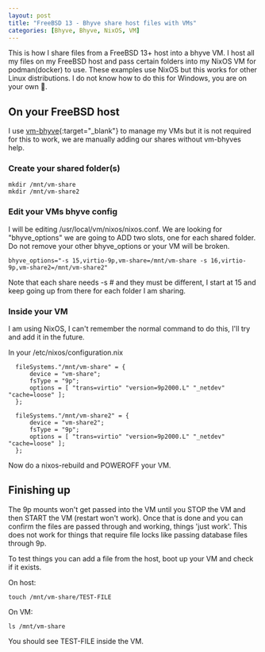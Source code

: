 ```yaml
---
layout: post
title: "FreeBSD 13 - Bhyve share host files with VMs"
categories: [Bhyve, Bhyve, NixOS, VM]
---
```


This is how I share files from a FreeBSD 13+ host into a bhyve VM. I host all my files
on my FreeBSD host and pass certain folders into my NixOS VM for podman(docker) to use.
These examples use NixOS but this works for other Linux distributions. I do not know how 
to do this for Windows, you are on your own 🫡. 

## On your FreeBSD host

I use [vm-bhyve](https://github.com/churchers/vm-bhyve){:target="_blank"} to manage my VMs but
it is not required for this to work, we are manually adding our shares without vm-bhyves
help.

### Create your shared folder(s)

~~~
mkdir /mnt/vm-share
mkdir /mnt/vm-share2
~~~

### Edit your VMs bhyve config

I will be editing /usr/local/vm/nixos/nixos.conf. We are looking for
"bhyve_options" we are going to ADD two slots, one for each shared folder.
Do not remove your other bhyve_options or your VM will be broken.

~~~
bhyve_options="-s 15,virtio-9p,vm-share=/mnt/vm-share -s 16,virtio-9p,vm-share2=/mnt/vm-share2"
~~~

Note that each share needs -s # and they must be different, I start at 15 and keep going up from 
there for each folder I am sharing.

### Inside your VM

I am using NixOS, I can't remember the normal command to do this, I'll try and add it in the future.

In your /etc/nixos/configuration.nix

~~~
  fileSystems."/mnt/vm-share" = {
      device = "vm-share";
      fsType = "9p";
      options = [ "trans=virtio" "version=9p2000.L" "_netdev" "cache=loose" ];
  };

  fileSystems."/mnt/vm-share2" = {
      device = "vm-share2";
      fsType = "9p";
      options = [ "trans=virtio" "version=9p2000.L" "_netdev" "cache=loose" ];
  };
~~~

Now do a nixos-rebuild and POWEROFF your VM.

## Finishing up

The 9p mounts won't get passed into the VM until you STOP the VM and then START the VM (restart won't work).
Once that is done and you can confirm the files are passed through and working, things 'just work'. 
This does not work for things that require file locks like passing database files through 9p.

To test things you can add a file from the host, boot up your VM and check if it exists.

On host:

~~~
touch /mnt/vm-share/TEST-FILE
~~~

On VM:

~~~
ls /mnt/vm-share
~~~

You should see TEST-FILE inside the VM.

